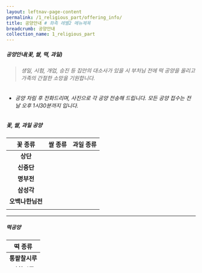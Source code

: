 ```yaml
---
layout: leftnav-page-content
permalink: /1_religious_part/offering_info/
title: 공양안내 # 좌측 레벨2 메뉴제목
breadcrumb: 공양안내
collection_name: 1_religious_part
---
```


##### **공양안내(꽃, 쌀, 떡, 과일)**

> ###### *생일, 시험, 개업, 승진 등 집안의 대소사가 있을 시 부처님 전에 떡 공양을 올리고 가족의 간절한 소망을 기원합니다.*
* ###### 공양 차림 후 전화드리며, 사진으로 각 공양 전송해 드립니다. 모든 공양 접수는 전날 오후 1시30분까지 입니다.

##### **꽃, 쌀, 과일 공양**

|**꽃 종류**|**쌀 종류**|**과일 종류**|
|:-:|:-:|:-:|
| **상단**   || |
| **신중단** || |
| **명부전** || |   
| **삼성각** || |
| **오백나한님전** || |
||||


---


##### **떡공양**

|**떡 종류**|
|:-:|
| **통팥찰시루**  | 
| **팥찰시루** |
| **모듬떡** | 
| **인절미** | 
| **절편** |
| **가래떡** | 
| **콩백설기** |
| **백설기** | 
|   |



[[<span style="color:blue">문의 및 신청 바로가기</span>] ](/0_temple/temple_office/questions/)

---
